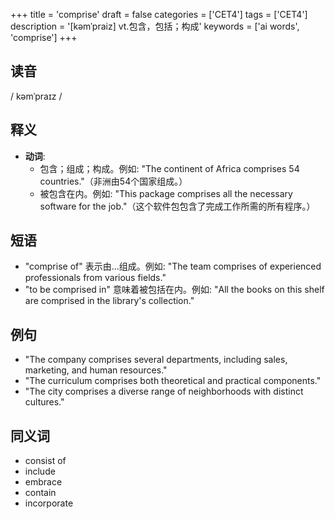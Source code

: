 +++
title = 'comprise'
draft = false
categories = ['CET4']
tags = ['CET4']
description = '[kəmˈpraiz] vt.包含，包括；构成'
keywords = ['ai words', 'comprise']
+++

## 读音
/ kəmˈpraɪz /

## 释义
- **动词**:
  - 包含；组成；构成。例如: "The continent of Africa comprises 54 countries."（非洲由54个国家组成。）
  - 被包含在内。例如: "This package comprises all the necessary software for the job."（这个软件包包含了完成工作所需的所有程序。）

## 短语
- "comprise of" 表示由...组成。例如: "The team comprises of experienced professionals from various fields."
- "to be comprised in" 意味着被包括在内。例如: "All the books on this shelf are comprised in the library's collection."

## 例句
- "The company comprises several departments, including sales, marketing, and human resources."
- "The curriculum comprises both theoretical and practical components."
- "The city comprises a diverse range of neighborhoods with distinct cultures."

## 同义词
- consist of
- include
- embrace
- contain
- incorporate
